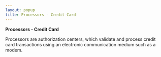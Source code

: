 ```yaml
---
layout: popup
title: Processors - Credit Card
---
```



**Processors - Credit Card**


Processors are authorization centers, which validate and process credit card transactions using an electronic communication medium such as a modem.
